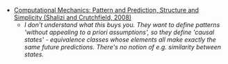 - [Computational Mechanics: Pattern and Prediction, Structure and Simplicity (Shalizi and Crutchfield, 2008)](https://arxiv.org/pdf/cond-mat/9907176.pdf)
  - _I don't understand what this buys you. They want to define patterns 'without appealing to a priori assumptions', so they define 'causal states' - equivalence classes whose elements all make exactly the same future predictions. There's no notion of e.g. similarity between states._
